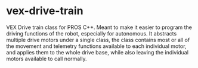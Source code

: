 # vex-drive-train
VEX Drive train class for PROS C++. Meant to make it easier to program the driving functions of the robot, especially for autonomous. It abstracts multiple drive motors under a single class, the class contains most or all of the movement and telemetry functions available to each individual motor, and applies them to the whole drive base, while also leaving the individual motors available to call normally.
